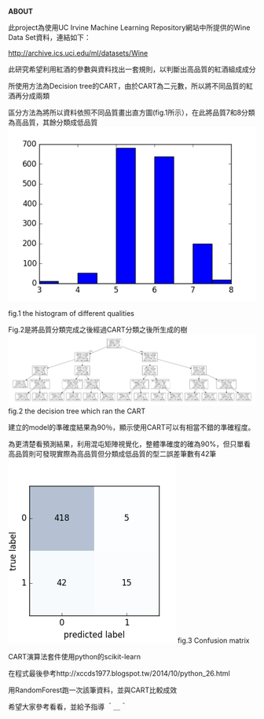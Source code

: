 **ABOUT**

此project為使用UC Irvine Machine Learning Repository網站中所提供的Wine Data Set資料，連結如下：

http://archive.ics.uci.edu/ml/datasets/Wine


此研究希望利用紅酒的參數與資料找出一套規則，以判斷出高品質的紅酒組成成分

所使用方法為Decision tree的CART，由於CART為二元數，所以將不同品質的紅酒再分成兩類

區分方法為將所以資料依照不同品質畫出直方圖(fig.1所示），在此將品質7和8分類為高品質，其餘分類成低品質
![image](https://github.com/daniellllllll/redwine_rule/blob/master/hiostogram.png)

fig.1 the histogram of different qualities



Fig.2是將品質分類完成之後經過CART分類之後所生成的樹
![image](https://github.com/daniellllllll/redwine_rule/blob/master/wine-1.png)
fig.2 the decision tree which ran the CART 


建立的model的準確度結果為90％，顯示使用CART可以有相當不錯的準確程度。


為更清楚看預測結果，利用混屯矩陣視覺化，整體準確度的確為90%，但只單看高品質則可發現實際為高品質但分類成低品質的型二誤差筆數有42筆
![image](https://github.com/daniellllllll/redwine_rule/blob/master/cm.png)
fig.3 Confusion matrix


CART演算法套件使用python的scikit-learn

在程式最後參考http://xccds1977.blogspot.tw/2014/10/python_26.html

用RandomForest跑一次該筆資料，並與CART比較成效
 
希望大家參考看看，並給予指導 ＾＿＾
